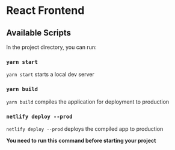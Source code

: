 # React Frontend

## Available Scripts

In the project directory, you can run:

### `yarn start`

`yarn start` starts a local dev server

### `yarn build`

`yarn build` compiles the application for deployment to production

### `netlify deploy --prod`


`netlify deploy --prod` deploys the compiled app to production

**You need to run this command before starting your project**
